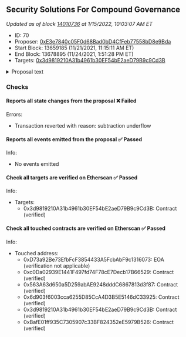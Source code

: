 ## Security Solutions For Compound Governance

_Updated as of block [14010736](https://etherscan.io/block/14010736) at 1/15/2022, 10:03:07 AM ET_

- ID: 70
- Proposer: [0xE3e7840c05F0d68Bad0bD4CfFeb77558bD8e9Bda](https://etherscan.io/address/0xE3e7840c05F0d68Bad0bD4CfFeb77558bD8e9Bda)
- Start Block: 13659185 (11/21/2021, 11:15:11 AM ET)
- End Block: 13678895 (11/24/2021, 1:51:28 PM ET)
- Targets: [0x3d9819210A31b4961b30EF54bE2aeD79B9c9Cd3B](https://etherscan.io/address/0x3d9819210A31b4961b30EF54bE2aeD79B9c9Cd3B#code)

<details>
  <summary>Proposal text</summary>

> # Security Solutions For Compound Governance
> # Summary: 
> 
> 
> ## Goal
> 
> Implement Security Solutions to prevent and mitigate loss of funds resulting from security risks introduced by community-proposed upgrades to the Compound protocol.
> 
> 
> ## Problem
> 
> As evidenced in recent market events and specifically Proposal 62, governance upgrades can introduce new security risk vectors which could result in reputational damage to the protocol and possible loss of user funds. Security is a continuous effort and should therefore be seen and addressed from a holistic, continuous perspective.
> 
> 
> ## Background
> 
> For the past two years, OpenZeppelin has worked formally and informally with Compound to perform [10+ security audits](https://blog.openzeppelin.com/?s=compound), develop a [standardized version of GovernorAlpha and GovernorBravo contracts](https://blog.openzeppelin.com/governor-smart-contract/), introduce security best practices for [safer governance systems](https://blog.openzeppelin.com/smart-contract-security-guidelines-4-strategies-for-safer-governance-systems/), and develop bespoke [threat detection agent scripts](https://github.com/forta-protocol/forta-agent-examples/tree/master/compound-ts) monitoring Compound.
> 
> As the community assumes greater responsibility for the protocol and the stakes become higher, Compound's decentralized phase of growth demands comprehensive and continuous security processes to thrive.
> 
> 
> ## Contributor grant
> 
> OpenZeppelin is requesting a streaming grant for the Security Solutions retainer fee to begin implementation of a comprehensive set of best-in-class Security Solutions throughout all stages of the Compound governance proposal lifecycle, the elements of which include:
> 
> 
> 
> * Protocol Security Officer to provide advisory services and recommendations on improvements to the governance process (specifically in the area of incident and emergency response)
> * Security Training and tailored community support specifically designed to educate the community to security best practices and threats in the DeFi space related to the Compound protocol
> * Continuous Audits of all new code introduced by governance proposals
> * Continuous Threat Monitoring of the Compound Protocol
> 
> [See full proposal and forum discussion](https://www.comp.xyz/t/auditing-compound-protocol/2543)
> 
> Starting March 30, 2022,  and after further feedback from the Community, OpenZeppelin, will create an additional proposal to cover the performance fee payment in accordance with the formula outlined in the full proposal.
> 
> 
> ## References
> 
> - Forum Discussion on reviewing large code changes: [https://www.comp.xyz/t/more-rigorous-process-on-reviewing-large-code-changes-re-comp-bug-9-29-21/2326/2](https://www.comp.xyz/t/more-rigorous-process-on-reviewing-large-code-changes-re-comp-bug-9-29-21/2326/2)
> 
> - Patch for Proposal 63: https://www.comp.xyz/t/compound-proposal-63-temporary-patch-for-comp-distribution-bug-9-29-21/2327
</details>

### Checks
#### Reports all state changes from the proposal ❌ Failed
  
Errors:
- Transaction reverted with reason: subtraction underflow





#### Reports all events emitted from the proposal ✅ Passed
  




Info:
- No events emitted

#### Check all targets are verified on Etherscan ✅ Passed
  




Info:
- Targets:
    - 0x3d9819210A31b4961b30EF54bE2aeD79B9c9Cd3B: Contract (verified)

#### Check all touched contracts are verified on Etherscan ✅ Passed
  




Info:
- Touched address:
    - 0xD73a92Be73EfbFcF3854433A5FcbAbF9c1316073: EOA (verification not applicable)
    - 0xc0Da02939E1441F497fd74F78cE7Decb17B66529: Contract (verified)
    - 0x563A63d650a5D259abAE9248dddC6867813d3f87: Contract (verified)
    - 0x6d903f6003cca6255D85CcA4D3B5E5146dC33925: Contract (verified)
    - 0x3d9819210A31b4961b30EF54bE2aeD79B9c9Cd3B: Contract (verified)
    - 0xBafE01ff935C7305907c33BF824352eE5979B526: Contract (verified)
